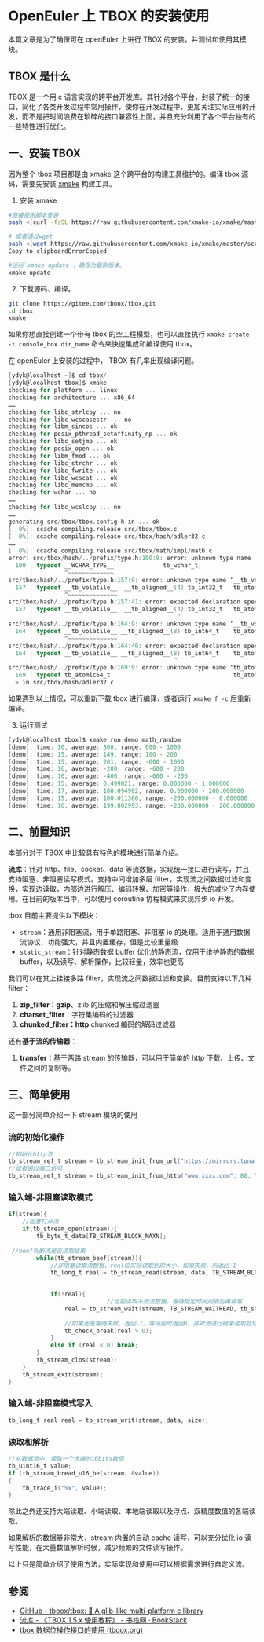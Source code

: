 # OpenEuler 上 TBOX 的安装使用

本篇文章是为了确保可在 openEuler 上进行 TBOX 的安装，并测试和使用其模块。

## TBOX 是什么

TBOX 是一个用 c 语言实现的跨平台开发库。其针对各个平台，封装了统一的接口，简化了各类开发过程中常用操作，使你在开发过程中，更加关注实际应用的开发，而不是把时间浪费在琐碎的接口兼容性上面，并且充分利用了各个平台独有的一些特性进行优化。

## 一、安装 TBOX

因为整个 tbox 项目都是由 xmake 这个跨平台的构建工具维护的。编译 tbox 源码，需要先安装 [xmake](https://github.com/xmake-io/xmake) 构建工具。

1.  安装 xmake

```bash
#直接使用脚本安装
bash <(curl -fsSL https://raw.githubusercontent.com/xmake-io/xmake/master/scripts/get.sh)Copy to clipboardErrorCopied

# 或者通过wget
bash <(wget https://raw.githubusercontent.com/xmake-io/xmake/master/scripts/get.sh -O -)
Copy to clipboardErrorCopied

#运行`xmake update`，确保为最新版本。
xmake update
```

2.  下载源码、编译。

```bash
git clone https://gitee.com/tboox/tbox.git
cd tbox
xmake
```

如果你想直接创建一个带有 tbox 的空工程模型，也可以直接执行 `xmake create -t console_box dir_name` 命令来快速集成和编译使用 tbox。

在 openEuler 上安装的过程中， TBOX 有几率出现编译问题。

```c
[ydyk@localhost ~]$ cd tbox/
[ydyk@localhost tbox]$ xmake
checking for platform ... linux
checking for architecture ... x86_64
……
checking for libc_strlcpy ... no
checking for libc_wcscasestr ... no
checking for libm_sincos ... ok
checking for posix_pthread_setaffinity_np ... ok
checking for libc_setjmp ... ok
checking for posix_open ... ok
checking for libm_fmod ... ok
checking for libc_strchr ... ok
checking for libc_fwrite ... ok
checking for libc_wcscat ... ok
checking for libc_memcmp ... ok
checking for wchar ... no
……
checking for libc_wcslcpy ... no
……
generating src/tbox/tbox.config.h.in ... ok
[  0%]: ccache compiling.release src/tbox/tbox.c
[  0%]: ccache compiling.release src/tbox/hash/adler32.c
……
[  0%]: ccache compiling.release src/tbox/math/impl/math.c
error: src/tbox/hash/../prefix/type.h:100:9: error: unknown type name ‘__WCHAR_TYPE__’
  100 | typedef __WCHAR_TYPE__              tb_wchar_t;
      |         ^~~~~~~~~~~~~~
src/tbox/hash/../prefix/type.h:157:9: error: unknown type name ‘__tb_volatile__’
  157 | typedef __tb_volatile__  __tb_aligned__(4) tb_int32_t   tb_atomic32_t;
      |         ^~~~~~~~~~~~~~~
src/tbox/hash/../prefix/type.h:157:41: error: expected declaration specifiers or ‘...’ before numeric constant
  157 | typedef __tb_volatile__  __tb_aligned__(4) tb_int32_t   tb_atomic32_t;
      |                                         ^
src/tbox/hash/../prefix/type.h:164:9: error: unknown type name ‘__tb_volatile__’
  164 | typedef __tb_volatile__ __tb_aligned__(8) tb_int64_t    tb_atomic64_t;
      |         ^~~~~~~~~~~~~~~
src/tbox/hash/../prefix/type.h:164:40: error: expected declaration specifiers or ‘...’ before numeric constant
  164 | typedef __tb_volatile__ __tb_aligned__(8) tb_int64_t    tb_atomic64_t;
      |                                        ^
src/tbox/hash/../prefix/type.h:169:9: error: unknown type name ‘tb_atomic64_t’
  169 | typedef tb_atomic64_t                                   tb_atomic_t;
  > in src/tbox/hash/adler32.c
```

如果遇到以上情况，可以重新下载 tbox 进行编译，或者运行 `xmake f -c` 后重新编译。

3.  运行测试

```c
[ydyk@localhost tbox]$ xmake run demo math_random
[demo]: time: 16, average: 800, range: 600 - 1000
[demo]: time: 15, average: 149, range: 100 - 200
[demo]: time: 15, average: 201, range: -600 - 1000
[demo]: time: 16, average: -200, range: -600 - 200
[demo]: time: 16, average: -400, range: -600 - -200
[demo]: time: 15, average: 0.499821, range: 0.000000 - 1.000000
[demo]: time: 17, average: 100.094902, range: 0.000000 - 200.000000
[demo]: time: 15, average: 100.011360, range: -200.000000 - 0.000000
[demo]: time: 16, average: 199.802993, range: -200.000000 - 200.000000
```

## 二、前置知识
本部分对于 TBOX 中比较具有特色的模块进行简单介绍。

**流库**：针对 http、file、socket、data 等流数据，实现统一接口进行读写，并且支持阻塞、非阻塞读写模式。支持中间增加多层 filter，实现流之间数据过滤和变换，实现边读取，内部边进行解压、编码转换、加密等操作，极大的减少了内存使用。在目前的版本当中，可以使用 coroutine 协程模式来实现异步 io 开发。

tbox 目前主要提供以下模块：

- `stream`：通用非阻塞流，用于单路阻塞、非阻塞 io 的处理。适用于通用数据流协议，功能强大，并且内置缓存，但是比较重量级
- `static_stream`：针对静态数据 buffer 优化的静态流，仅用于维护静态的数据 buffer，以及读写、解析操作，比较轻量，效率也更高

我们可以在其上挂接多路 filter，实现流之间数据过滤和变换。目前支持以下几种 filter：

1.  **zip_filter：gzip**、zlib 的压缩和解压缩过滤器
2.  **charset_filter**：字符集编码的过滤器
3.  **chunked_filter：http** chunked 编码的解码过滤器

还有**基于流的传输器**：

1.  **transfer**：基于两路 stream 的传输器，可以用于简单的 http 下载、上传、文件之间的复制等。

## 三、简单使用

这一部分简单介绍一下 stream 模块的使用

### 流的初始化操作

```c
//初始化http流
tb_stream_ref_t stream = tb_stream_init_from_url("https://mirrors.tuna.tsinghua.edu.cn/openeuler/openEuler-20.03-LTS-SP3/ISO/x86_64/openEuler-20.03-LTS-SP3-everything-debug-x86_64-dvd.iso");
//或者通过端口访问
tb_stream_ref_t stream = tb_stream_init_from_http("www.xxxx.com", 80, "/file?args=xxx",tb_false );
```

### 输入端-非阻塞读取模式

```c
if(stream){
    //阻塞打开流
    if(tb_stream_open(stream)){
        tb_byte_t_data[TB_STREAM_BLOCK_MAXN];
        
 //beof判断流是否读取结束     
        while(tb_stream_beof(stream)){
            //非阻塞读取流数据，real位实际读取到的大小，如果失败，则返回-1
            tb_long_t real = tb_stream_read(stream, data, TB_STREAM_BLOCK_MAXN);     

            
            if(!real){
                            //当前读取不到流数据，等待指定时间间隔后再读取
                real = tb_stream_wait(stream, TB_STREAM_WAITREAD, tb_stream_timeout(stream));
               
                //如果还是等待失败，返回-1，等待超时返回0，并对流进行结束读取处理
                tb_check_break(real > 0);
            }
            else if (real < 0) break;
        }
        tb_stream_clos(stream);
    }
    tb_stream_exit(stream);
}
```

### 输入端-非阻塞模式写入

```c
tb_long_t real real = tb_stream_writ(stream, data, size);
```

### 读取和解析

```c
//从数据流中，读取一个大端的16bits数值
tb_uint16_t value;
if (tb_stream_bread_u16_be(stream, &value))
{
    tb_trace_i("%x", value);
}
```

除此之外还支持大端读取、小端读取、本地端读取以及浮点、双精度数值的各端读取。

如果解析的数据量非常大，stream 内置的自动 cache 读写，可以充分优化 io 读写性能，在大量数值解析时候，减少频繁的文件读写操作。

以上只是简单介绍了使用方法，实际实现和使用中可以根据需求进行自定义流。

## 参阅

- [GitHub - tboox/tbox: 🎁 A glib-like multi-platform c library](https://github.com/tboox/tbox)
- [流库 - 《TBOX 1.5.x 使用教程》 - 书栈网 · BookStack](https://www.bookstack.cn/read/tboox-1.5.x/流库.md)
- [tbox 数据位操作接口的使用 (tboox.org)](https://tboox.org/cn/2016/08/12/bits-operation/)


